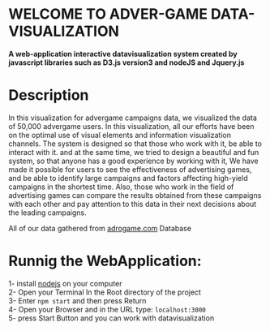 # WELCOME TO ADVER-GAME DATA-VISUALIZATION
**A web-application interactive datavisualization system created by javascript libraries such as D3.js version3 and nodeJS and Jquery.js<br>**
# Description
In this visualization for advergame campaigns data, we visualized the data of 50,000 advergame users. In this visualization, all our efforts have been on the optimal use of visual elements and information visualization channels. The system is designed so that those who work with it, be able to interact with it. and at the same time, we tried to design a beautiful and fun system, so that anyone has a good experience by working with it, We have made it possible for users to see the effectiveness of advertising games, and be able to identify large campaigns and factors affecting high-yield campaigns in the shortest time. Also, those who work in the field of advertising games can compare the results obtained from these campaigns with each other and pay attention to this data in their next decisions about the leading campaigns.<br>

All of our data gathered from [adrogame.com](https://adrogame.com/) Database<br>
# Runnig the WebApplication:<br>
1- install [nodejs](https://nodejs.org) on your computer<br>
2- Open your Terminal In the Root directory of the project<br>
3- Enter `npm start` and then press Return<br>
4- Open your Browser and in the URL type: `localhost:3000`<br>
5- press Start Button and you can work with datavisualization <br>
